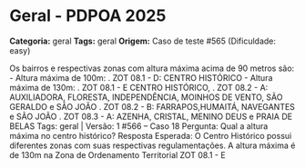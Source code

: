 # Geral - PDPOA 2025

**Categoria:** geral
**Tags:** geral
**Origem:** Caso de teste #565 (Dificuldade: easy)

Os bairros e respectivas zonas com altura máxima acima de 90 metros são: - Altura máxima de 100m: . ZOT 08.1 - D: CENTRO HISTÓRICO - Altura máxima de 130m: . ZOT 08.1 - E CENTRO HISTÓRICO, . ZOT 08.2 - A: AUXILIADORA, FLORESTA, INDEPENDÊNCIA, MOINHOS DE VENTO, SÃO GERALDO e SÃO JOÃO . ZOT 08.2 - B: FARRAPOS,HUMAITÁ, NAVEGANTES e SÃO JOÃO . ZOT 08.3 - A: AZENHA, CRISTAL, MENINO DEUS e PRAIA DE BELAS Tags: geral | Versão: 1 #566 – Caso 18 Pergunta: Qual a altura máxima no centro histórico? Resposta Esperada: O Centro Histórico possui diferentes zonas com suas respectivas regulamentações. A altura máxima é de 130m na Zona de Ordenamento Territorial ZOT 08.1 - E